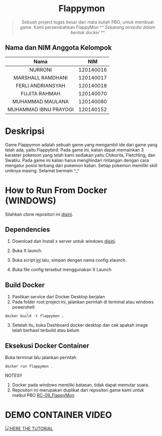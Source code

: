 <div align="center">

# Flappymon
>  Sebuah project tugas besar dari mata kuliah PBO, untuk membuat game. Kami persembahkan FlappyMon ^_^
>  Sekarang tersedia dalam bentuk docker ^_^

</div>

## Nama dan NIM Anggota Kelompok
| Nama | NIM |
| :---: | :---: |
| NURRONI                   | 120140016 |
| MARSHALL RAMDHANI         | 120140017 |
| FERLI ANDRIANSYAH         | 120140018 |
| FUJITA RAHMAH             | 120140070 |
| MUHAMMAD MAULANA          | 120140080 |
| MUHAMMAD IBNU PRAYOGI     | 120140152 |

# Deskripsi
Game Flappymon adalah sebuah game yang mengambil ide dari game yang telah ada, yaitu Flappybird. Pada game ini, kalian dapat memainkan 3 karakter pokemon yang telah kami sediakan yaitu Chikorita, Fletchling, dan Swablu. Pada game ini kalian harus menghindari rintangan dengan cara mengatur posisi terbang dari pokemon kalian. Setiap pokemon memiliki skill uniknya masing.
Selamat bermain ^_^

# How to Run From Docker (WINDOWS)
Silahkan clone repositori ini [disini](https://github.com/rYuuXHikaRi/RC-09_Flappymon-SO). 

## Dependencies
1. Download dan Install x server untuk windows [disini](https://sourceforge.net/projects/vcxsrv/files/latest/download).

2. Buka X launch.
3. Buka script [ini](https://raw.githubusercontent.com/rYuuXHikaRi/RC-09_Flappymon-SO/main/resource/config.xlaunch) lalu, simpan dengan nama config.xlaunch.
4. Buka file config tersebut menggunakan X Launch

## Build Docker

1. Pastikan service dari Docker Desktop berjalan
2. Pada folder root project ini, jalankan perintah di terminal atau windows powershell:
```
docker build -t flappymon .
```

3. Setelah itu, buka Dashboard docker desktop dan cek apakah image telah berhasil terbuild atau belum

## Eksekusi Docker Container
Buka terminal lalu jalankan perintah 

```
docker run flappymon .
```

NOTES!!
1. Docker pada windows memiliki batasan, tidak dapat memutar suara.
2. Repositori ini merupakan duplikat dari repositori game kami untuk matkul PBO [RC-09_FlappyMon](https://github.com/rYuuXHikaRi/RC-09_FlappyMon)


# DEMO CONTAINER VIDEO
[![HERE THE TUTORIAL](http://i3.ytimg.com/vi/38uOm7qAVD8/hqdefault.jpg)](https://youtu.be/38uOm7qAVD8)